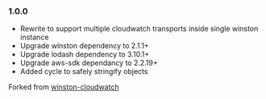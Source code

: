### 1.0.0

* Rewrite to support multiple cloudwatch transports inside single winston instance
* Upgrade winston dependency to 2.1.1+
* Upgrade lodash dependency to 3.10.1+
* Upgrade aws-sdk dependancy to 2.2.19+
* Added cycle to safely stringify objects


[winston-cloudwatch]:
<https://github.com/lazywithclass/winston-cloudwatch>
Forked from 
[winston-cloudwatch]